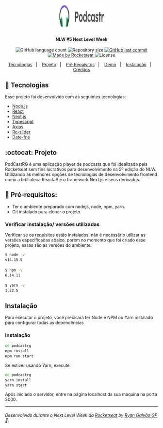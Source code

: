 

<h1 align="center">
<img alt="Happy"  src="public/logo.svg" height="80" width="150px">
</h1>

<h4 align="center">
   NLW #5 Next Level Week
</h4>



<p align="center">
  <img alt="GitHub language count" src="https://img.shields.io/github/languages/count/ryangalvaogp/PodCastRG">

  <img alt="Repository size" src="https://img.shields.io/github/repo-size/ryangalvaogp/PodCastRG">
  
  <a href="https://github.com/ryangalvaogp/PodCastRG/commits/main">
    <img alt="GitHub last commit" src="https://img.shields.io/github/last-commit/ryangalvaogp/PodCastRG">
  </a>

  <a href="https://rocketseat.com.br">
    <img alt="Made by Rocketseat" src="https://img.shields.io/badge/made%20by-Rocketseat-red">
  </a>

  <img alt="License" src="https://img.shields.io/badge/license-MIT-brightgreen">
</p>




<p align="center">
  <a href="#rocket-tecnologias">Tecnologias</a>&nbsp;&nbsp;&nbsp;|&nbsp;&nbsp;&nbsp;
  <a href="#octocat-projeto">Projeto</a>&nbsp;&nbsp;&nbsp;|&nbsp;&nbsp;&nbsp;
  <a href="#anger-pr%C3%A9-requisitos">Pré Requisitos</a>&nbsp;&nbsp;&nbsp;|&nbsp;&nbsp;&nbsp;
   <a href="#-web-demo">Demo</a>&nbsp;&nbsp;&nbsp;|&nbsp;&nbsp;&nbsp;
  <a href="#Instala%C3%A7%C3%A3o">Instalação</a>&nbsp;&nbsp;&nbsp;|&nbsp;&nbsp;&nbsp;
  <a href="######Desenvolvido">Créditos</a>
</p>


## 🚀 Tecnologias

Esse projeto foi desenvolvido com as seguintes tecnologias:
- [Node.js](https://nodejs.org/en/)
- [React](https://reactjs.org)
- [Next.js](https://nextjs.org/)
- [Typescript](https://www.typescriptlang.org/)
- [Axios](https://github.com/axios/axios)
- [Rc-slider](https://www.npmjs.com/package/rc-slider)
- [Date-fns](https://date-fns.org/)


 
 

## :octocat: Projeto
PodCastRG é uma aplicação player de podcasts que foi idealizada pela Rocketseat sem fins lucrativos para desenvolvimento na 5º edição do NLW. Utilizando as melhores opções de tecnologias de desenvolvimento frontend como a biblioteca ReactJS e o framework Next.js e seus derivados. 
## :anger: Pré-requisitos:
 - Ter o ambiente preparado com nodejs, node, npm, yarn.
 - Git instalado para clonar o projeto.


### Verificar instalação/ versões utilizadas
Verificar se os requisitos estão instalados, não é necessário utilizar as versões especificadas abaixo, porém no momento que foi criado esse projeto, essas são as versões do ambiente:
```sh
$ node -v  
v14.15.5

$ npm -v   
6.14.11

$ yarn -v   
1.22.5
```

## Instalação<a id="instalação"></a>
Para executar o projeto, você precisará ter Node e NPM ou Yarn instalado para configurar todas as dependências



### Instalação <a id="installation-front"></a>

```bash
cd podcastrg
npm install
npm run start
```

Se estiver usando Yarn, execute:
```bash
cd podcastrg
yarn install
yarn start
```

Após iniciado o servidor, entre na página localhost da sua máquina na porta 3000.


---

###### Desenvolvido durante o Next Level Week da [Rocketseat](https://rocketseat.com.br) by [Ryan Galvão GP](https://www.linkedin.com/in/ryangalvaogp/) :rocket:.

